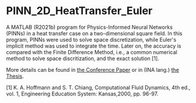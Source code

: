# PINN_2D_HeatTransfer_Euler

A MATLAB (R2021b) program for Physics-Informed Neural Networks (PINNs) in a heat transfer case on a two-dimensional square field. In this program, PINNs were used to solve space discretization, while Euler's implicit method was used to integrate the time. Later on, the accuracy is compared with the Finite Difference Method, i.e., a common numerical method to solve space discritization, and the exact solution [1].

More details can be found in [the Conference Paper](https://doi.org/10.1109/ICTS58770.2023.10330864) or in (INA lang.) [the Thesis](https://e-journal.uajy.ac.id/30037/).

[1] K. A. Hoffmann and S. T. Chiang, Computational Fluid Dynamics, 4th ed., vol. 1, Engineering Education System: Kansas,2000, pp. 96-97.
